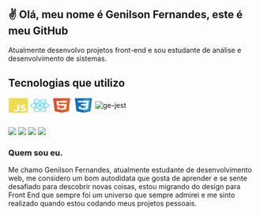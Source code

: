 
<h2>✌️ Olá, meu nome é Genilson Fernandes, este é meu GitHub</h1>
<div>
  Atualmente desenvolvo projetos front-end e sou estudante de análise e desenvolvimento de sistemas.
</div>
 <h2>Tecnologias que utilizo</h2>
 <div>
  <img align="center" alt="ge-Js" height="30" width="40" src="https://raw.githubusercontent.com/devicons/devicon/master/icons/javascript/javascript-plain.svg">
  <img align="center" alt="ge-React" height="30" width="40" src="https://raw.githubusercontent.com/devicons/devicon/master/icons/react/react-original.svg">
  <img align="center" alt="ge-HTML" height="30" width="40" src="https://raw.githubusercontent.com/devicons/devicon/master/icons/html5/html5-original.svg">
  <img align="center" alt="ge-CSS" height="30" width="40" src="https://raw.githubusercontent.com/devicons/devicon/master/icons/css3/css3-original.svg">
  <img align="center" alt="ge-jest" height="30" width="40" src="https://cdn.jsdelivr.net/gh/devicons/devicon/icons/jest/jest-plain.svg" />
          
</div>
  
  ##
  
<div style="display: inline;">
    <a href="https://www.instagram.com/geecods/" target="_blank"><img
                        src="https://img.shields.io/badge/-Instagram-%23E4405F?style=for-the-badge&logo=instagram&logoColor=white"
                        target="_blank"></a>
    <a href="mailto:geniilsonfernandes@gmail.com"><img
                        src="https://img.shields.io/badge/-Gmail-%23333?style=for-the-badge&logo=gmail&logoColor=white"
                        target="_blank"></a>
    <a href="https://www.linkedin.com/in/genilson-fernandes/" target="_blank"><img
                        src="https://img.shields.io/badge/-LinkedIn-%230077B5?style=for-the-badge&logo=linkedin&logoColor=white"
                        target="_blank"></a>
    <a href="https://api.whatsapp.com/send?phone=5522996021627" target="_blank"><img
                        src="https://img.shields.io/badge/-WhatsApp-%25D366?style=for-the-badge&logo=whatsapp&logoColor=white"
                        target="_blank"></a>
 </div>

### Quem sou eu.

Me chamo Genilson Fernandes, atualmente estudante de desenvolvimento web,  me considero um bom autodidata que gosta de aprender e se sente desafiado para descobrir novas coisas, estou migrando do design para Front End que sempre foi um universo que sempre admirei e me sinto realizado quando estou codando meus projetos pessoais.

  
  
  
